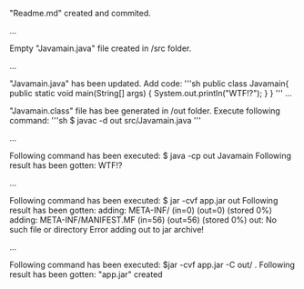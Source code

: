 "Readme.md" created and commited.

...

Empty "Javamain.java" file created in /src folder.

...

"Javamain.java" has been updated. Add code:
'''sh
public class Javamain{
  public static void main(String[] args) {
    System.out.println("WTF!?");
  }
}
'''
...

"Javamain.class" file has bee generated in /out folder. Execute following command:
'''sh
$ javac -d out src/Javamain.java
'''

...

Following command has been executed: $ java -cp out Javamain
Following result has been gotten: WTF!?

...

Following command has been executed: $ jar -cvf app.jar out
Following result has been gotten: 
adding: META-INF/ (in=0) (out=0) (stored 0%)
adding: META-INF/MANIFEST.MF (in=56) (out=56) (stored 0%)
out: No such file or directory
Error adding out to jar archive!

...

Following command has been executed: $jar -cvf app.jar -C out/ .
Following result has been gotten: "app.jar" created
